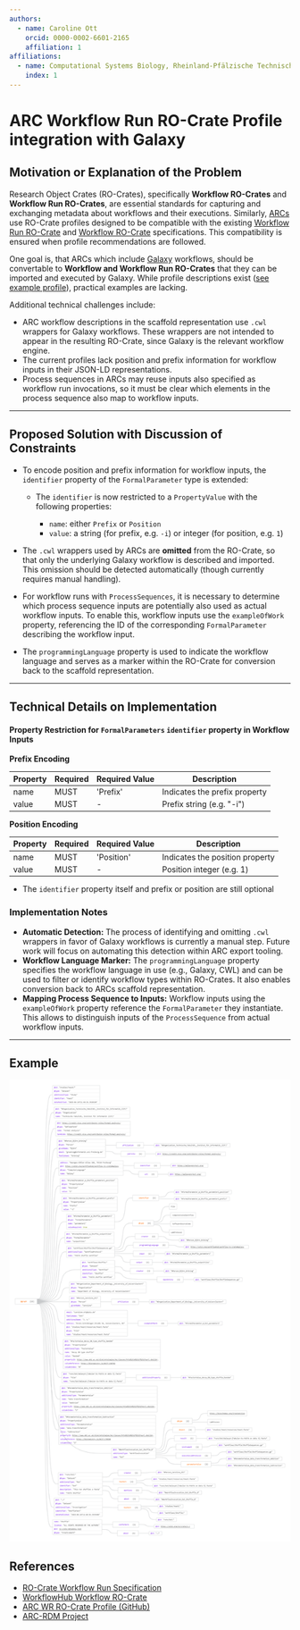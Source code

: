 ```yaml
---
authors:
  - name: Caroline Ott
    orcid: 0000-0002-6601-2165
    affiliation: 1
affiliations:
  - name: Computational Systems Biology, Rheinland-Pfälzische Technische Universität Kaiserslautern-Landau, Kaiserslautern, Germany
    index: 1
---
```


# ARC Workflow Run RO-Crate Profile integration with Galaxy

## Motivation or Explanation of the Problem

Research Object Crates (RO-Crates), specifically **Workflow RO-Crates** and **Workflow Run RO-Crates**, are essential standards for capturing and exchanging metadata about workflows and their executions. Similarly, [ARCs](https://arc-rdm.org/) use RO-Crate profiles designed to be compatible with the existing [Workflow Run RO-Crate](https://www.researchobject.org/workflow-run-crate/) and [Workflow RO-Crate](https://about.workflowhub.eu/Workflow-RO-Crate/) specifications. This compatibility is ensured when profile recommendations are followed.

One goal is, that ARCs which include [Galaxy](https://galaxyproject.org/) workflows, should be convertable to **Workflow and Workflow Run RO-Crates** that they can be imported and executed by Galaxy. While profile descriptions exist ([see example profile](https://github.com/nfdi4plants/arc-wr-ro-crate-profile/blob/harmonize/profile/arc_wr_ro_crate.md)), practical examples are lacking.

Additional technical challenges include:

* ARC workflow descriptions in the scaffold representation use `.cwl` wrappers for Galaxy workflows. These wrappers are not intended to appear in the resulting RO-Crate, since Galaxy is the relevant workflow engine.
* The current profiles lack position and prefix information for workflow inputs in their JSON-LD representations.
* Process sequences in ARCs may reuse inputs also specified as workflow run invocations, so it must be clear which elements in the process sequence also map to workflow inputs.

---

## Proposed Solution with Discussion of Constraints

* To encode position and prefix information for workflow inputs, the `identifier` property of the `FormalParameter` type is extended:

  * The `identifier` is now restricted to a `PropertyValue` with the following properties:

    * `name`: either `Prefix` or `Position`
    * `value`: a string (for prefix, e.g. `-i`) or integer (for position, e.g. `1`)
* The `.cwl` wrappers used by ARCs are **omitted** from the RO-Crate, so that only the underlying Galaxy workflow is described and imported. This omission should be detected automatically (though currently requires manual handling).
* For workflow runs with `ProcessSequences`, it is necessary to determine which process sequence inputs are potentially also used as actual workflow inputs. To enable this, workflow inputs use the `exampleOfWork` property, referencing the ID of the corresponding `FormalParameter` describing the workflow input.
* The `programmingLanguage` property is used to indicate the workflow language and serves as a marker within the RO-Crate for conversion back to the scaffold representation.

---

## Technical Details on Implementation

#### Property Restriction for `FormalParameters` `identifier` property in Workflow Inputs

**Prefix Encoding**

| Property | Required | Required Value | Description                   |
| -------- | -------- | -------------- | ----------------------------- |
| name     | MUST     | 'Prefix'       | Indicates the prefix property |
| value    | MUST   | -              | Prefix string (e.g. "-i")     |

**Position Encoding**

| Property | Required | Required Value | Description                     |
| -------- | -------- | -------------- | ------------------------------- |
| name     | MUST     | 'Position'     | Indicates the position property |
| value    | MUST   | -              | Position integer (e.g. 1)       |

* The `identifier` property itself and prefix or position are still optional

### Implementation Notes

* **Automatic Detection:**
  The process of identifying and omitting `.cwl` wrappers in favor of Galaxy workflows is currently a manual step. Future work will focus on automating this detection within ARC export tooling.
* **Workflow Language Marker:**
  The `programmingLanguage` property specifies the workflow language in use (e.g., Galaxy, CWL) and can be used to filter or identify workflow types within RO-Crates. It also enables conversion back to ARCs scaffold representation.
* **Mapping Process Sequence to Inputs:**
  Workflow inputs using the `exampleOfWork` property reference the `FormalParameter` they instantiate. This allows to distinguish inputs of the `ProcessSequence` from actual workflow inputs.

---

## Example

![](graph.png)

## References

* [RO-Crate Workflow Run Specification](https://www.researchobject.org/workflow-run-crate/)
* [WorkflowHub Workflow RO-Crate](https://about.workflowhub.eu/Workflow-RO-Crate/)
* [ARC WR RO-Crate Profile (GitHub)](https://github.com/nfdi4plants/arc-wr-ro-crate-profile/blob/harmonize/profile/arc_wr_ro_crate.md)
* [ARC-RDM Project](https://arc-rdm.org/)

